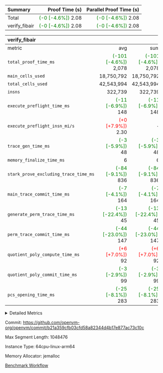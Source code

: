 | Summary | Proof Time (s) | Parallel Proof Time (s) |
|:---|---:|---:|
| Total | <span style='color: green'>(-0 [-4.6%])</span> 2.08 | <span style='color: green'>(-0 [-4.6%])</span> 2.08 |
| verify_fibair | <span style='color: green'>(-0 [-4.6%])</span> 2.08 | <span style='color: green'>(-0 [-4.6%])</span> 2.08 |


| verify_fibair |||||
|:---|---:|---:|---:|---:|
|metric|avg|sum|max|min|
| `total_proof_time_ms ` | <span style='color: green'>(-101 [-4.6%])</span> 2,078 | <span style='color: green'>(-101 [-4.6%])</span> 2,078 | <span style='color: green'>(-101 [-4.6%])</span> 2,078 | <span style='color: green'>(-101 [-4.6%])</span> 2,078 |
| `main_cells_used     ` |  18,750,792 |  18,750,792 |  18,750,792 |  18,750,792 |
| `total_cells_used    ` |  42,543,994 |  42,543,994 |  42,543,994 |  42,543,994 |
| `insns               ` |  322,739 |  322,739 |  322,739 |  322,739 |
| `execute_preflight_time_ms` | <span style='color: green'>(-11 [-6.9%])</span> 148 | <span style='color: green'>(-11 [-6.9%])</span> 148 | <span style='color: green'>(-11 [-6.9%])</span> 148 | <span style='color: green'>(-11 [-6.9%])</span> 148 |
| `execute_preflight_insn_mi/s` | <span style='color: red'>(+0 [+7.9%])</span> 2.30 | -          | <span style='color: red'>(+0 [+7.9%])</span> 2.30 | <span style='color: red'>(+0 [+7.9%])</span> 2.30 |
| `trace_gen_time_ms   ` | <span style='color: green'>(-3 [-5.9%])</span> 48 | <span style='color: green'>(-3 [-5.9%])</span> 48 | <span style='color: green'>(-3 [-5.9%])</span> 48 | <span style='color: green'>(-3 [-5.9%])</span> 48 |
| `memory_finalize_time_ms` |  6 |  6 |  6 |  6 |
| `stark_prove_excluding_trace_time_ms` | <span style='color: green'>(-84 [-9.1%])</span> 836 | <span style='color: green'>(-84 [-9.1%])</span> 836 | <span style='color: green'>(-84 [-9.1%])</span> 836 | <span style='color: green'>(-84 [-9.1%])</span> 836 |
| `main_trace_commit_time_ms` | <span style='color: green'>(-7 [-4.1%])</span> 164 | <span style='color: green'>(-7 [-4.1%])</span> 164 | <span style='color: green'>(-7 [-4.1%])</span> 164 | <span style='color: green'>(-7 [-4.1%])</span> 164 |
| `generate_perm_trace_time_ms` | <span style='color: green'>(-13 [-22.4%])</span> 45 | <span style='color: green'>(-13 [-22.4%])</span> 45 | <span style='color: green'>(-13 [-22.4%])</span> 45 | <span style='color: green'>(-13 [-22.4%])</span> 45 |
| `perm_trace_commit_time_ms` | <span style='color: green'>(-44 [-23.0%])</span> 147 | <span style='color: green'>(-44 [-23.0%])</span> 147 | <span style='color: green'>(-44 [-23.0%])</span> 147 | <span style='color: green'>(-44 [-23.0%])</span> 147 |
| `quotient_poly_compute_time_ms` | <span style='color: red'>(+6 [+7.0%])</span> 92 | <span style='color: red'>(+6 [+7.0%])</span> 92 | <span style='color: red'>(+6 [+7.0%])</span> 92 | <span style='color: red'>(+6 [+7.0%])</span> 92 |
| `quotient_poly_commit_time_ms` | <span style='color: green'>(-3 [-2.9%])</span> 99 | <span style='color: green'>(-3 [-2.9%])</span> 99 | <span style='color: green'>(-3 [-2.9%])</span> 99 | <span style='color: green'>(-3 [-2.9%])</span> 99 |
| `pcs_opening_time_ms ` | <span style='color: green'>(-25 [-8.1%])</span> 283 | <span style='color: green'>(-25 [-8.1%])</span> 283 | <span style='color: green'>(-25 [-8.1%])</span> 283 | <span style='color: green'>(-25 [-8.1%])</span> 283 |



<details>
<summary>Detailed Metrics</summary>

|  | vm.create_initial_state_time_ms | verify_program_compile_ms | total_cells | stark_prove_excluding_trace_time_ms | quotient_poly_compute_time_ms | quotient_poly_commit_time_ms | perm_trace_commit_time_ms | pcs_opening_time_ms | main_trace_commit_time_ms | app proof_time_ms |
| --- | --- | --- | --- | --- | --- | --- | --- | --- | --- |
|  | 0 | 7 | 65,536 | 35 | 1 | 6 | 0 | 19 | 8 | 2,078 | 

| air_name | rows | quotient_deg | main_cols | interactions | constraints | cells |
| --- | --- | --- | --- | --- | --- | --- |
| AccessAdapterAir<2> |  | 2 |  | 5 | 12 |  | 
| AccessAdapterAir<4> |  | 2 |  | 5 | 12 |  | 
| AccessAdapterAir<8> |  | 2 |  | 5 | 12 |  | 
| FibonacciAir | 32,768 | 1 | 2 |  | 5 | 65,536 | 
| FriReducedOpeningAir |  | 2 |  | 39 | 71 |  | 
| JalRangeCheckAir |  | 2 |  | 9 | 14 |  | 
| NativePoseidon2Air<BabyBearParameters>, 1> |  | 2 |  | 136 | 572 |  | 
| PhantomAir |  | 2 |  | 3 | 5 |  | 
| ProgramAir |  | 1 |  | 1 | 4 |  | 
| VariableRangeCheckerAir |  | 1 |  | 1 | 4 |  | 
| VmAirWrapper<AluNativeAdapterAir, FieldArithmeticCoreAir> |  | 2 |  | 15 | 27 |  | 
| VmAirWrapper<BranchNativeAdapterAir, BranchEqualCoreAir<1> |  | 2 |  | 11 | 25 |  | 
| VmAirWrapper<NativeAdapterAir<2, 0>, PublicValuesCoreAir> |  | 2 |  | 11 | 29 |  | 
| VmAirWrapper<NativeLoadStoreAdapterAir<1>, NativeLoadStoreCoreAir<1> |  | 2 |  | 15 | 20 |  | 
| VmAirWrapper<NativeLoadStoreAdapterAir<4>, NativeLoadStoreCoreAir<4> |  | 2 |  | 15 | 20 |  | 
| VmAirWrapper<NativeVectorizedAdapterAir<4>, FieldExtensionCoreAir> |  | 2 |  | 15 | 27 |  | 
| VmConnectorAir |  | 2 |  | 5 | 11 |  | 
| VolatileBoundaryAir |  | 2 |  | 7 | 19 |  | 

| group | vm.reset_state_time_ms | trace_gen_time_ms | total_proof_time_ms | total_cells_used | total_cells | system_trace_gen_time_ms | stark_prove_excluding_trace_time_ms | single_trace_gen_time_ms | quotient_poly_compute_time_ms | quotient_poly_commit_time_ms | perm_trace_commit_time_ms | pcs_opening_time_ms | memory_finalize_time_ms | main_trace_commit_time_ms | main_cells_used | insns | generate_perm_trace_time_ms | fri.log_blowup | execute_preflight_time_ms | execute_preflight_insn_mi/s |
| --- | --- | --- | --- | --- | --- | --- | --- | --- | --- | --- | --- | --- | --- | --- | --- | --- | --- | --- | --- | --- |
| verify_fibair | 0 | 48 | 2,078 | 42,543,994 | 62,474,410 | 48 | 836 | 0 | 92 | 99 | 147 | 283 | 6 | 164 | 18,750,792 | 322,739 | 45 | 1 | 148 | 2.30 | 

| group | air_name | rows | prep_cols | perm_cols | main_cols | cells |
| --- | --- | --- | --- | --- | --- | --- |
| verify_fibair | AccessAdapterAir<2> | 131,072 |  | 16 | 11 | 3,538,944 | 
| verify_fibair | AccessAdapterAir<4> | 65,536 |  | 16 | 13 | 1,900,544 | 
| verify_fibair | AccessAdapterAir<8> | 128 |  | 16 | 17 | 4,224 | 
| verify_fibair | FriReducedOpeningAir | 2,048 |  | 84 | 27 | 227,328 | 
| verify_fibair | JalRangeCheckAir | 32,768 |  | 28 | 12 | 1,310,720 | 
| verify_fibair | NativePoseidon2Air<BabyBearParameters>, 1> | 32,768 |  | 312 | 398 | 23,265,280 | 
| verify_fibair | PhantomAir | 16,384 |  | 12 | 6 | 294,912 | 
| verify_fibair | ProgramAir | 8,192 |  | 8 | 10 | 147,456 | 
| verify_fibair | VariableRangeCheckerAir | 262,144 | 2 | 8 | 1 | 2,359,296 | 
| verify_fibair | VmAirWrapper<AluNativeAdapterAir, FieldArithmeticCoreAir> | 262,144 |  | 36 | 29 | 17,039,360 | 
| verify_fibair | VmAirWrapper<BranchNativeAdapterAir, BranchEqualCoreAir<1> | 32,768 |  | 28 | 23 | 1,671,168 | 
| verify_fibair | VmAirWrapper<NativeLoadStoreAdapterAir<1>, NativeLoadStoreCoreAir<1> | 65,536 |  | 40 | 21 | 3,997,696 | 
| verify_fibair | VmAirWrapper<NativeLoadStoreAdapterAir<4>, NativeLoadStoreCoreAir<4> | 32,768 |  | 40 | 27 | 2,195,456 | 
| verify_fibair | VmAirWrapper<NativeVectorizedAdapterAir<4>, FieldExtensionCoreAir> | 32,768 |  | 36 | 38 | 2,424,832 | 
| verify_fibair | VmConnectorAir | 2 | 1 | 16 | 5 | 42 | 
| verify_fibair | VolatileBoundaryAir | 65,536 |  | 20 | 12 | 2,097,152 | 

| group | trace_height_constraint | weighted_sum | threshold |
| --- | --- | --- | --- |
| verify_fibair | 0 | 1,085,444 | 2,013,265,921 | 
| verify_fibair | 1 | 5,411,200 | 2,013,265,921 | 
| verify_fibair | 2 | 542,722 | 2,013,265,921 | 
| verify_fibair | 3 | 5,476,612 | 2,013,265,921 | 
| verify_fibair | 4 | 65,536 | 2,013,265,921 | 
| verify_fibair | 5 | 12,851,850 | 2,013,265,921 | 

| trace_height_constraint | threshold |
| --- | --- |
| 0 | 2,013,265,921 | 

</details>


Commit: https://github.com/openvm-org/openvm/commit/b21a359cfb03cfd58a82344d4b17e877ac73c10c

Max Segment Length: 1048476

Instance Type: 64cpu-linux-arm64

Memory Allocator: jemalloc

[Benchmark Workflow](https://github.com/openvm-org/openvm/actions/runs/16951783252)
